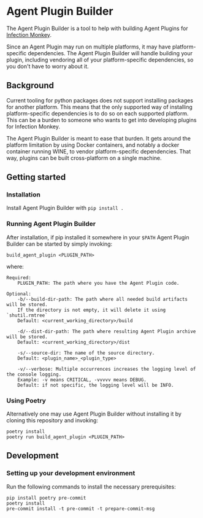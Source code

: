 # Agent Plugin Builder

The Agent Plugin Builder is a tool to help with building Agent Plugins for
[Infection Monkey](https://github.com/guardicore/monkey).

Since an Agent Plugin may run on multiple platforms, it may have
platform-specific dependencies. The Agent Plugin Builder will handle building
your plugin, including vendoring all of your platform-specific dependencies, so
you don't have to worry about it.

## Background

Current tooling for python packages does not support installing packages for
another platform. This means that the only supported way of installing
platform-specific dependencies is to do so on each supported platform. This
can be a burden to someone who wants to get into developing plugins for
Infection Monkey.

The Agent Plugin Builder is meant to ease that burden. It gets around the
platform limitation by using Docker containers, and notably a docker container
running WINE, to vendor platform-specific dependencies. That way, plugins can
be built cross-platform on a single machine.

## Getting started

### Installation

Install Agent Plugin Builder with `pip install .`

### Running Agent Plugin Builder

After installation, if pip installed it somewhere in your `$PATH` Agent Plugin Builder
can be started by simply invoking:

    build_agent_plugin <PLUGIN_PATH>

where:

    Required:
        PLUGIN_PATH: The path where you have the Agent Plugin code.

    Optional:
        -b/--build-dir-path: The path where all needed build artifacts will be stored.
        If the directory is not empty, it will delete it using `shutil.rmtree`
        Default: <current_working_directory>/build

        -d/--dist-dir-path: The path where resulting Agent Plugin archive will be stored.
        Default: <current_working_directory>/dist

        -s/--source-dir: The name of the source directory.
        Default: <plugin_name>_<plugin_type>

        -v/--verbose: Multiple occurrences increases the logging level of the console logging.
        Example: -v means CRITICAL, -vvvvv means DEBUG.
        Default: if not specific, the logging level will be INFO.

### Using Poetry

Alternatively one may use Agent Plugin Builder without installing it by
cloning this repository and invoking:

    poetry install
    poetry run build_agent_plugin <PLUGIN_PATH>

## Development

### Setting up your development environment

Run the following commands to install the necessary prerequisites:

    pip install poetry pre-commit
    poetry install
    pre-commit install -t pre-commit -t prepare-commit-msg
